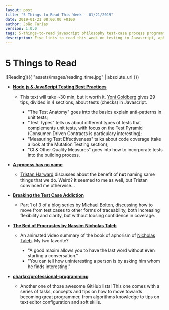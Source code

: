 ```yaml
---
layout: post
title: "5 Things to Read This Week - 01/21/2019"
date: 2019-01-21 08:00:00 +0100
author: João Farias
version: 1.0.0
tags: 5-things-to-read javascript philosophy test-case process programmming
description: Five links to read this week on testing in Javascript, aphorisms, test cases, processes and ownership, and professional programming
---
```


# 5 Things to Read

![Reading]({{ "assets/images/reading_time.jpg" | absolute_url }})

- **[Node.js & JavaScript Testing Best Practices](https://medium.com/@me_37286/yoni-goldberg-javascript-nodejs-testing-best-practices-2b98924c9347)**
  - This text will take ~30 min, but it worth it. [Yoni Goldberg](https://medium.com/@me_37286) gives 29 tips, divided in 4 sections, about tests (checks) in Javascript. 
  
    - "The Test Anatomy" goes into the basics explain anti-patterns in unit tests; 
    - "Test Types" tells us about different types of tests that complements unit tests, with focus on the Test Pyramid (Consumer-Driven Contracts is particulary interesting);  
    - "Measuring Test Effectiveness" talks about code coverage (take a look at the Mutation Testing section);
    - "CI & Other Quality Measures" goes into how to incorporate tests into the building process.
    
- **[A process has no name](https://www.trisweb.com/blog/a-process-has-no-name/)**
  - [Tristan Harward](https://www.trisweb.com/blog/author/trisweb/) discusses about the benefit of **not** naming same things that we do. Weird? It seemed to me as well, but Tristan convinced me otherwise...

- **[Breaking the Test Case Addiction](http://www.developsense.com/blog/2019/01/breaking-the-test-case-addiction-part-1/)**
  - Part 1 of 3 of a blog series by [Michael Bolton](https://twitter.com/michaelbolton?lang=en), discussing how to move from test cases to other forms of traceability, both increasing flexibility and clarity, but without loosing confidence in coverage.

- **[The Bed of Procrustes by Nassim Nicholas Taleb](https://www.youtube.com/watch?v=lRN_KT17mNo)**
  - An animated video summary of the book of aphorism of [Nicholas Taleb](https://twitter.com/nntale). My two favorite?

    - "A good maxim allows you to have the last word without even starting a conversation."
    - "You can tell how uninteresting a person is by asking him whom he finds interesting."  

- **[charlax/professional-programming](https://github.com/charlax/professional-programming)**
  - Another one of those awesome GitHub lists! This one comes with a series of tasks, concepts and tips on how to move towards becoming great programmer, from algorithms knowledge to tips on text editor configuration and soft skills.